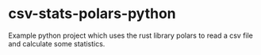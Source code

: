 # csv-stats-polars-python

Example python project which uses the rust library polars to read a csv file and calculate some statistics.
